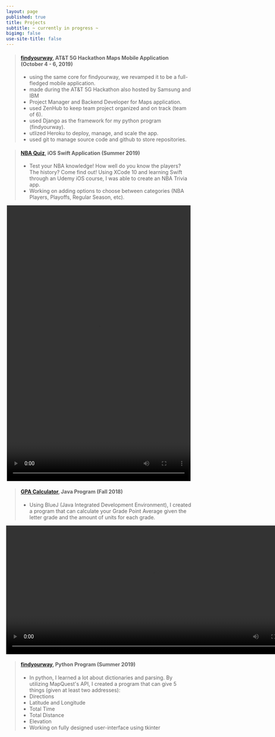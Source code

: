 ```yaml
---
layout: page
published: true
title: Projects
subtitle: ~ currently in progress ~
bigimg: false
use-site-title: false
---
```

> #### [findyourway](https://github.com/austin-keith-vigo/at-t-hackathon-back-end/issues), AT&T 5G Hackathon Maps Mobile Application (October 4 - 6, 2019)
>
> - using the same core for findyourway, we revamped it to be a full-fledged mobile application.
> - made during the AT&T 5G Hackathon also hosted by Samsung and IBM
> - Project Manager and Backend Developer for Maps application.
> - used ZenHub to keep team project organized and on track (team of 6). 
> - used Django as the framework for my python program (findyourway).
> - utlized Heroku to deploy, manage, and scale the app. 
> - used git to manage source code and github to store repositories.


> #### [NBA Quiz](https://github.com/sssandan/NBA-Quiz), iOS Swift Application (Summer 2019) 
> - Test your NBA knowledge! How well do you know the players? The history? Come find out! Using XCode 10 and learning Swift through an Udemy iOS course, I was able to create an NBA Trivia app. 
> - Working on adding options to choose between categories (NBA Players, Playoffs, Regular Season, etc).

<center>
  
<video width="500" height="750" controls>
  <source src="/img/nbaquiz.mov" type="video/mp4">
  Your browser does not support the video tag.
</video>

</center>


> #### [GPA Calculator](https://github.com/sssandan/GPA-Calculator), Java Program (Fall 2018) 
> - Using BlueJ (Java Integrated Development Environment), I created a program that can calculate your Grade Point Average given the letter grade and the amount of units for each grade.


<center>
  
<video width="800" height="350" controls>
  <source src="/img/gpaCalc1.mov" type="video/mp4">
  Your browser does not support the video tag.
</video>

</center>

> #### [findyourway](https://github.com/sssandan/findyourway), Python Program (Summer 2019) 
>
> - In python, I learned a lot about dictionaries and parsing. By utilizing MapQuest's API, 
        	I created a program that can give 5 things (given at least two addresses):
> - Directions
> - Latitude and Longitude
> - Total Time
> - Total Distance
> - Elevation
> - Working on fully designed user-interface using tkinter
